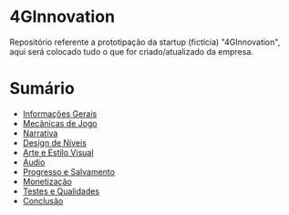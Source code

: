# 4GInnovation
Repositório referente a prototipação da startup (fictícia) "4GInnovation", aqui será colocado tudo o que for criado/atualizado da empresa.
<h1>Sumário</h1>

- [Informações Gerais](https://github.com/giovannasantt/4GInnovation/wiki/1.-Informa%C3%A7%C3%B5es-Gerais)
- [Mecânicas de Jogo](https://github.com/giovannasantt/4GInnovation/wiki/2.-Mec%C3%A2nicas-de-Jogo)
- [Narrativa](https://github.com/giovannasantt/4GInnovation/wiki/3.-Narrativa)
- [Design de Níveis](https://github.com/giovannasantt/4GInnovation/wiki/4.-Design-de-N%C3%ADveis)
- [Arte e Estilo Visual](https://github.com/giovannasantt/4GInnovation/wiki/5.-Arte-e-Estilo-Visual)
- [Áudio](https://github.com/giovannasantt/4GInnovation/wiki/6.-%C3%81udio)
- [Progresso e Salvamento](https://github.com/giovannasantt/4GInnovation/wiki/7.-Progresso-e-Salvamento)
- [Monetização](https://github.com/giovannasantt/4GInnovation/wiki/8.-Monetiza%C3%A7%C3%A3o)
- [Testes e Qualidades](https://github.com/giovannasantt/4GInnovation/wiki/9.-Testes-e-Qualidades)
- [Conclusão](https://github.com/giovannasantt/4GInnovation/wiki/10.-Conclus%C3%A3o)

